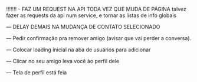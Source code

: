 !!!!!!! - FAZ UM REQUEST NA API TODA VEZ QUE MUDA DE PÁGINA
talvez fazer as requests da api num service, e tornar as listas de info globais

— DELAY DEMAIS NA MUDANÇA DE CONTATO SELECIONADO

— Pedir confirmação pra remover amigo (avisar que vai perder a conversa).

— Colocar loading inicial na aba de usuários para adicionar

— Clicar no seu amigo leva você ào perfil dele

— Tela de perfil está feia